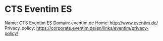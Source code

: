 
# CTS Eventim ES

Name: CTS Eventim ES
Domain: eventim.de
Home: http://www.eventim.de/
Privacy_policy: https://corporate.eventim.de/en/links/eventim/privacy-policy/
